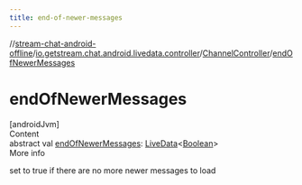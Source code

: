 ```yaml
---
title: end-of-newer-messages
---
```

//[stream-chat-android-offline](../../../index.md)/[io.getstream.chat.android.livedata.controller](../index.md)/[ChannelController](index.md)/[endOfNewerMessages](endOfNewerMessages.md)



# endOfNewerMessages  
[androidJvm]  
Content  
abstract val [endOfNewerMessages](endOfNewerMessages.md): [LiveData](https://developer.android.com/reference/kotlin/androidx/lifecycle/LiveData.html)&lt;[Boolean](https://kotlinlang.org/api/latest/jvm/stdlib/kotlin/-boolean/index.html)&gt;  
More info  


set to true if there are no more newer messages to load

  



